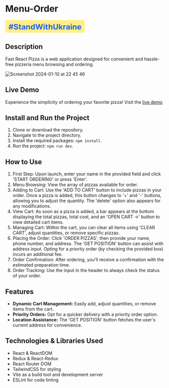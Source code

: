 # Menu-Order

[![StandWithUkraine](https://raw.githubusercontent.com/vshymanskyy/StandWithUkraine/main/badges/StandWithUkraine.svg)](https://github.com/vshymanskyy/StandWithUkraine/blob/main/docs/README.md)

## Description

Fast React Pizza is a web application designed for convenient and hassle-free pizzeria menu browsing and ordering.

![Screenshot 2024-01-10 at 22 45 46](https://github.com/RomchikSt/Portfolio/assets/140477189/b160d45e-4df0-43fe-bf70-2639a1cc7a34)


## Live Demo

Experience the simplicity of ordering your favorite pizza! Visit the [live demo](https://rstp-menu.netlify.app/)

## Install and Run the Project

1. Clone or download the repository.
2. Navigate to the project directory.
3. Install the required packages: `npm install`.
4. Run the project: `npm run dev`.

## How to Use

1. First Step: Upon launch, enter your name in the provided field and click 'START ORDERING' or press 'Enter'.
2. Menu Browsing: View the array of pizzas available for order.
3. Adding to Cart: Use the 'ADD TO CART' button to include pizzas in your order. Once a pizza is added, this button changes to '+' and '-' buttons, allowing you to adjust the quantity. The 'delete' option also appears for any modifications.
4. View Cart: As soon as a pizza is added, a bar appears at the bottom displaying the total pizzas, total cost, and an 'OPEN CART →' button to view detailed cart items.
5. Managing Cart: Within the cart, you can clear all items using 'CLEAR CART', adjust quantities, or remove specific pizzas.
6. Placing the Order: Click 'ORDER PIZZAS', then provide your name, phone number, and address. The 'GET POSITION' button can assist with address input. Opting for a priority order (by checking the provided box) incurs an additional fee.
7. Order Confirmation: After ordering, you'll receive a confirmation with the estimated preparation time.
8. Order Tracking: Use the input in the header to always check the status of your order.

## Features

- **Dynamic Cart Management:** Easily add, adjust quantities, or remove items from the cart.
- **Priority Orders:** Opt for a quicker delivery with a priority order option.
- **Location Assistance:** The 'GET POSITION' button fetches the user's current address for convenience.

## Technologies & Libraries Used

- React & ReactDOM
- Redux & React-Redux
- React Router DOM
- TailwindCSS for styling
- Vite as a build tool and development server
- ESLint for code linting
